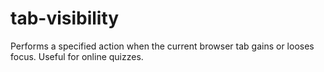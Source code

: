 # tab-visibility
Performs a specified action when the current browser tab gains or looses focus. Useful for online quizzes. 
